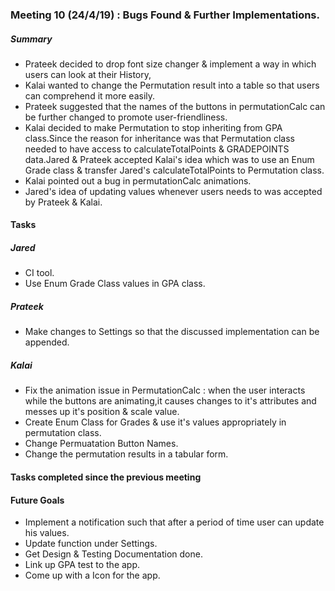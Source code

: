 ### Meeting 10 (24/4/19) : Bugs Found & Further Implementations.

##### Summary 
- Prateek decided to drop font size changer &  implement a way in which users can look at their History,
- Kalai wanted to change the Permutation result into a table so that users can comprehend it more easily.
- Prateek suggested that the names of the buttons in permutationCalc can be further changed to promote user-friendliness.
- Kalai decided to make Permutation to stop inheriting from GPA class.Since the reason for inheritance was that Permutation class needed to have access to calculateTotalPoints & GRADEPOINTS data.Jared & Prateek accepted Kalai's idea which was to use an Enum Grade class & transfer Jared's calculateTotalPoints to Permutation class. 
- Kalai pointed out a bug in permutationCalc animations.
- Jared's idea of updating values whenever users needs to was accepted by Prateek & Kalai.

#### Tasks
##### Jared
- CI tool.
- Use Enum Grade Class values in GPA class.
##### Prateek 
- Make changes to Settings so that the discussed implementation can be appended.
##### Kalai
- Fix the animation issue in PermutationCalc : when the user interacts while the buttons are animating,it causes changes to it's attributes and messes up it's position & scale value.
- Create Enum Class for Grades & use it's values appropriately in permutation class.
- Change Permuatation Button Names.
- Change the permutation results in a tabular form.

#### Tasks completed since the previous meeting

#### Future Goals
- Implement a notification such that after a period of time user can update his values.
- Update function under Settings.
- Get Design & Testing Documentation done.
- Link up GPA test to the app.
- Come up with a Icon for the app.